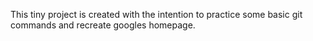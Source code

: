 This tiny project is created with the intention to practice some basic git commands and recreate googles homepage.